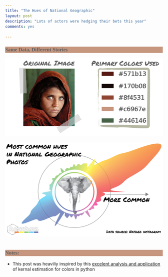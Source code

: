 ```yaml
---
title: "The Hues of National Geographic"
layout: post
description: "Lots of actors were hedging their bets this year"
comments: yes

---
```

<html>
<link rel="stylesheet"
      href="https://fonts.googleapis.com/css?family=Permanent+Marker">
<style>
  h1,h2,h3,head,title {
    font-family: 'Permanent Marker',serif;
    <!-- font-weight: Black; -->
    font-color: grey;
    color: #5E5E5E;
    background-color: #c6967e;
  }
  <!-- header{
    background-color: #d3d3d3;
  } -->

</style>
</html>

### Same Data, Different Stories


<a href="/res/blog_14/girl.png">
<img src="/res/blog_14/girl.png">
</a>﻿


<a href="/res/blog_14/radial_hist.png">
<img src="/res/blog_14/radial_hist.png">
</a>﻿



### Notes:
* This post was heaviliy inspired by this [excelent analysis and application](http://charlesleifer.com/blog/using-python-and-k-means-to-find-the-dominant-colors-in-images/) of kernal estimation for colors in python
